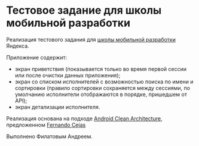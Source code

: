 # Тестовое задание для школы мобильной разработки
Реализация тестового задания для [школы мобильной разработки](https://academy.yandex.ru/events/mobdev/msk-2016/) Яндекса.

Приложение содержит:
* экран приветствия (показывается только во время первой сессии или после очистки данных приложения);
* экран со списком исполнителей с возможностью поиска по имени и сортировки (правило сортировки сохраняется между сессиями, по умолчанию исполнители отображаются в порядке, пришедшем от API);
* экран детализации исполнителя.

Реализация основана на подходе [Android Clean Architecture](http://fernandocejas.com/2014/09/03/architecting-android-the-clean-way/), предложенном [Fernando Cejas](http://fernandocejas.com/about-me/)

Выполнено Филатовым Андреем.
